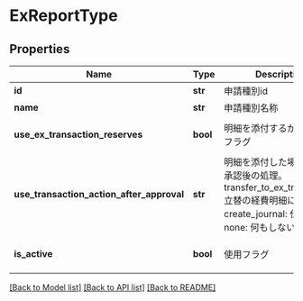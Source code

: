 # ExReportType

## Properties
Name | Type | Description | Notes
------------ | ------------- | ------------- | -------------
**id** | **str** | 申請種別id | 
**name** | **str** | 申請種別名称 | [optional] 
**use_ex_transaction_reserves** | **bool** | 明細を添付するかどうかのフラグ | [optional] [default to False]
**use_transaction_action_after_approval** | **str** | 明細を添付した場合に申請承認後の処理。transfer_to_ex_transaction: 立替の経費明細にコピー, create_journal: 仕訳を作成, none: 何もしない | [optional] [default to 'none']
**is_active** | **bool** | 使用フラグ | [optional] [default to True]

[[Back to Model list]](../README.md#documentation-for-models) [[Back to API list]](../README.md#documentation-for-api-endpoints) [[Back to README]](../README.md)



